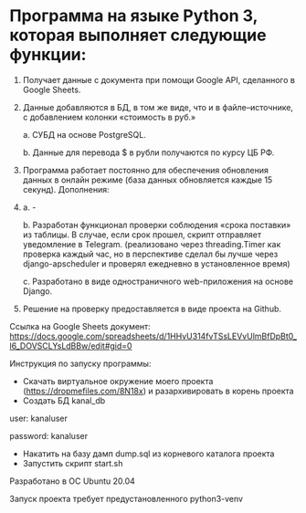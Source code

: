 # Программа на языке Python 3, которая выполняет следующие функции:

1. Получает данные с документа при помощи Google API, сделанного в Google Sheets.
2. Данные добавляются в БД, в том же виде, что и в файле–источнике, с добавлением колонки «стоимость в руб.»

    a. СУБД на основе PostgreSQL.    
    
    b. Данные для перевода $ в рубли получаются по курсу ЦБ РФ.   
    
3. Программа работает постоянно для обеспечения обновления данных в онлайн режиме (база данных обновляется каждые 15 секунд).
Дополнения:

4.  a. -   
 
    b. Разработан функционал проверки соблюдения «срока поставки» из таблицы. В случае, если срок прошел, скрипт отправляет уведомление в Telegram. (реализовано через threading.Timer как проверка каждый час, но в перспективе сделал бы лучше через django-apscheduler и проверял ежедневно в установленное время) 
    
    c. Разработано в виде одностраничного web-приложения на основе Django.
    
5. Решение на проверку предоставляется в виде проекта на Github.

Ссылка на Google Sheets документ: https://docs.google.com/spreadsheets/d/1HHvU314fvTSsLEVvUlmBfDpBt0_l6_DOVSCLYsLdBBw/edit#gid=0 

Инструкция по запуску программы:

- Скачать виртуальное окружение моего проекта (https://dropmefiles.com/8N18x) и разархивировать в корень проекта
- Создать БД kanal_db

user: kanaluser

password: kanaluser

- Накатить на базу дамп dump.sql из корневого каталога проекта
- Запустить скрипт start.sh

Разработано в ОС Ubuntu 20.04

Запуск проекта требует предустановленного python3-venv
